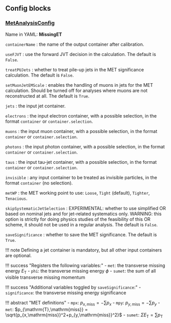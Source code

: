 <!---
## Make-methods

### [makeMetAnalysisConfig](https://acode-browser1.usatlas.bnl.gov/lxr/source/athena/PhysicsAnalysis/Algorithms/MetAnalysisAlgorithms/python/MetAnalysisConfig.py)

`seq`
:   the config sequence.

`containerName`
:   the name of the output container after calibration.

`postfix`
:   a postfix to apply to decorations and algorithm names. Typically not needed here.

`useFJVT`
:   use the forward JVT decision in the calculation. The default is `False`.

`treatPUJets`
:   whether to treat pile-up jets in the MET significance calculation. The default is `False`.

`setMuonJetEMScale`
:   enables the handling of muons in jets for the MET calculation. Should be turned off for analyses where muons are not reconstructed at all. The default is `True`.

`jets`
:   the input jet container.

`electrons`
:   the input electron container, with a possible selection, in the format `container` or `container.selection`.

`muons`
:   the input muon container, with a possible selection, in the format `container` or `container.selection`.

`photons`
:   the input photon container, with a possible selection, in the format `container` or `container.selection`.

`taus`
:   the input tau-jet container, with a possible selection, in the format `container` or `container.selection`.

!!! note
    Defining a jet container is mandatory, but all other input containers are optional.

!!! success "Registers the following variables:"
    - `met`: the transverse missing energy $E_\mathrm{T}$
    - `phi`: the transverse missing energy $\phi$
    - `sumet`: the sum of all visible transverse missing momentum

!!! abstract "MET definitions"
    - `mpx`: $p_{x,\mathrm{miss}} = - \sum p_x$
    - `mpy`: $p_{y,\mathrm{miss}} = - \sum p_y$
    - `met`: $p_{\mathrm{T},\mathrm{miss}} = \sqrt{p_{x,\mathrm{miss}}^2+p_{y,\mathrm{miss}}^2}$
    - `sumet`: $\Sigma E_{\mathrm{T}} = \sum p_{\mathrm{T}}$
--->

## Config blocks

### [MetAnalysisConfig](https://acode-browser1.usatlas.bnl.gov/lxr/source/athena/PhysicsAnalysis/Algorithms/MetAnalysisAlgorithms/python/MetAnalysisConfig.py)
Name in YAML: **MissingET**

`containerName`
:   the name of the output container after calibration.

`useFJVT`
:   use the forward JVT decision in the calculation. The default is `False`.

`treatPUJets`
:   whether to treat pile-up jets in the MET significance calculation. The default is `False`.

`setMuonJetEMScale`
:   enables the handling of muons in jets for the MET calculation. Should be turned off for analyses where muons are not reconstructed at all. The default is `True`.

`jets`
:   the input jet container.

`electrons`
:   the input electron container, with a possible selection, in the format `container` or `container.selection`.

`muons`
:   the input muon container, with a possible selection, in the format `container` or `container.selection`.

`photons`
:   the input photon container, with a possible selection, in the format `container` or `container.selection`.

`taus`
:   the input tau-jet container, with a possible selection, in the format `container` or `container.selection`.

`invisible`
:   any input container to be treated as invisible particles, in the format `container` (no selection).

`metWP`
:   the MET working point to use: `Loose`, `Tight` (default), `Tighter`, `Tenacious`.

`skipSystematicJetSelection`
:   EXPERIMENTAL: whether to use simplified OR based on nominal jets and for jet-related systematics only. WARNING: this option is strictly for doing physics studies of the feasibility of this OR scheme, it should not be used in a regular analysis. The default is `False`.

`saveSignificance`
:   whether to save the MET significance. The default is `True`.

!!! note
    Defining a jet container is mandatory, but all other input containers are optional.

!!! success "Registers the following variables:"
    - `met`: the transverse missing energy $E_\mathrm{T}$
    - `phi`: the transverse missing energy $\phi$
    - `sumet`: the sum of all visible transverse missing momentum

!!! success "Additional variables toggled by `saveSignificance`:"
    - `significance`: the transverse missing energy significance

!!! abstract "MET definitions"
    - `mpx`: $p_{x,\mathrm{miss}} = - \sum p_x$
    - `mpy`: $p_{y,\mathrm{miss}} = - \sum p_y$
    - `met`: $p_{\mathrm{T},\mathrm{miss}} = \sqrt{p_{x,\mathrm{miss}}^2+p_{y,\mathrm{miss}}^2}$
    - `sumet`: $\Sigma E_{\mathrm{T}} = \sum p_{\mathrm{T}}$
